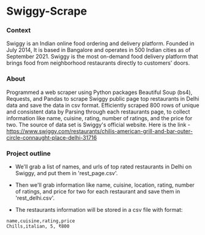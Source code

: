 # Swiggy-Scrape
### Context

Swiggy is an Indian online food ordering and delivery platform. Founded in July 2014, It is based in Bangalore and operates in 500 Indian cities as of September 2021. Swiggy is the most on-demand food delivery platform that brings food from neighborhood restaurants directly to customers' doors.

### About

Programmed a web scraper using Python packages Beautiful Soup (bs4), Requests, and Pandas to scrape Swiggy public page top restaurants in Delhi data and save the data in csv format.
Efficiently scraped 800 rows of unique and consistent data by Parsing through each restaurants page, to collect information like name, cuisine, rating, number of ratings, and the price for two. The source of data set is Swiggy's official website. Here is the link - https://www.swiggy.com/restaurants/chilis-american-grill-and-bar-outer-circle-connaught-place-delhi-31716


### Project outline

- We'll grab a list of names, and urls of top rated restaurants in Delhi on Swiggy, and put them in 'rest_page.csv'.

- Then we'll grab information like name, cuisine, location, rating, number of ratings, and price for two for each restaurant and save them in 'rest_delhi.csv'.

- The restaurants information will be stored in a csv file with format:

```
name,cuisine,rating,price
Chills,italian, 5, ₹800
```

